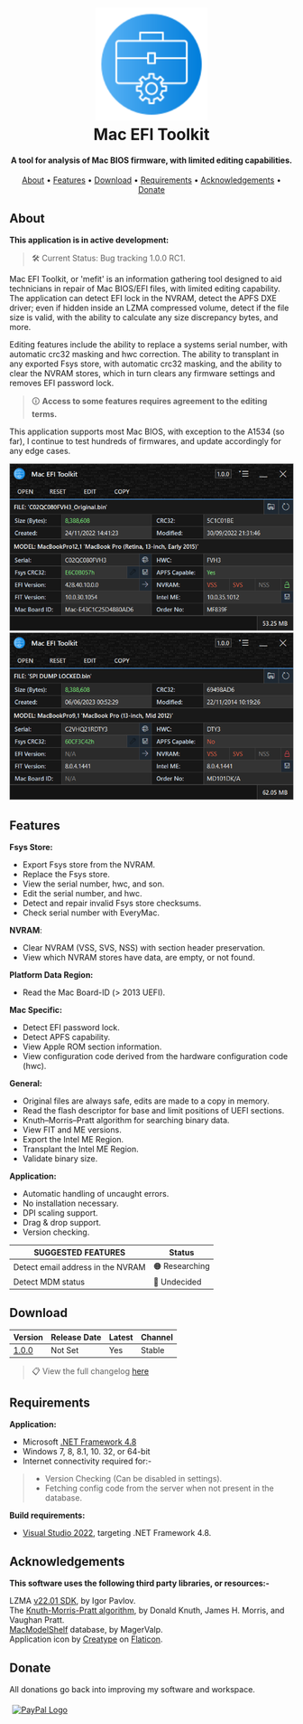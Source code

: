 <h1 align="center">
<img width="200" src="files/images/img128px.png" alt="SMCFT Logo">
<br>
Mac EFI Toolkit
</h1>

<h4 align="center">A tool for analysis of Mac BIOS firmware, with limited editing capabilities.</h4>
<p align="center">
  <a href="#about">About</a> •
  <a href="#features">Features</a> •
  <a href="#download">Download</a> •
  <a href="#requirements">Requirements</a> •
  <a href="#acknowledgements">Acknowledgements</a> •
  <a href="#donate">Donate</a>
</p>

## About

**This application is in active development:**
> 🛠 Current Status: Bug tracking 1.0.0 RC1.

Mac EFI Toolkit, or 'mefit' is an information gathering tool designed to aid technicians in repair of Mac BIOS/EFI files, with limited editing capability. The application can detect EFI lock in the NVRAM, detect the APFS DXE driver; even if hidden inside an LZMA compressed volume, detect if the file size is valid, with the ability to calculate any size discrepancy bytes, and more.

Editing features include the ability to replace a systems serial number, with automatic crc32 masking and hwc correction. The ability to transplant in any exported Fsys store, with automatic crc32 masking, and the ability to clear the NVRAM stores, which in turn clears any firmware settings and removes EFI password lock.

>🛈 **Access to some features requires agreement to the editing terms.**

This application supports most Mac BIOS, with exception to the A1534 (so far), I continue to test hundreds of firmwares, and update accordingly for any edge cases.

<img width="550" src="files/images/met.png" alt="MET">
<img width="550" src="files/images/met_alt.png" alt="MET_ALT">

## Features

**Fsys Store:**
- Export Fsys store from the NVRAM.
- Replace the Fsys store.
- View the serial number, hwc, and son.
- Edit the serial number, and hwc.
- Detect and repair invalid Fsys store checksums.
- Check serial number with EveryMac.

**NVRAM**:
- Clear NVRAM (VSS, SVS, NSS) with section header preservation.
- View which NVRAM stores have data, are empty, or not found.

**Platform Data Region:**
- Read the Mac Board-ID (> 2013 UEFI).

**Mac Specific:**
- Detect EFI password lock.
- Detect APFS capability.
- View Apple ROM section information.
- View configuration code derived from the hardware configuration code (hwc).

**General:**
- Original files are always safe, edits are made to a copy in memory.
- Read the flash descriptor for base and limit positions of UEFI sections.
- Knuth–Morris–Pratt algorithm for searching binary data.
- View FIT and ME versions.
- Export the Intel ME Region.
- Transplant the Intel ME Region.
- Validate binary size.

**Application:**
- Automatic handling of uncaught errors.
- No installation necessary.
- DPI scaling support.
- Drag & drop support.
- Version checking.

| SUGGESTED FEATURES                   | Status         |
|--------------------------------------|----------------|
| Detect email address in the NVRAM    |🟠 Researching  |
| Detect MDM status                    |🔴 Undecided    |

## Download

| Version| Release Date| Latest | Channel |
|--------|-------------|--------|---------|
|[1.0.0](https://github.com/MuertoGB/MacEfiToolkit/releases/latest)| Not Set | Yes | Stable |

> 📋 View the full changelog [here](CHANGELOG.md)

## Requirements

**Application:**
- Microsoft [.NET Framework 4.8](https://dotnet.microsoft.com/en-us/download/dotnet-framework/net48)
- Windows 7, 8, 8.1, 10. 32, or 64-bit
- Internet connectivity required for:-
> - Version Checking (Can be disabled in settings).
> - Fetching config code from the server when not present in the database.

**Build requirements:**
- [Visual Studio 2022](https:/visualstudio.microsoft.com/vs/), targeting .NET Framework 4.8.

## Acknowledgements

**This software uses the following third party libraries, or resources:-**

LZMA [v22.01 SDK](https://www.7-zip.org/sdk.html), by Igor Pavlov.\
The [Knuth-Morris-Pratt algorithm](https://en.wikipedia.org/wiki/Knuth%E2%80%93Morris%E2%80%93Pratt_algorithm), by Donald Knuth, James H. Morris, and  Vaughan Pratt.\
[MacModelShelf](https://github.com/MagerValp/MacModelShelf) database, by MagerValp.\
Application icon by [Creatype](https://www.flaticon.com/free-icon/toolkit_6457096?term=toolkit&page=1&position=38&origin=search&related_id=6457096) on [Flaticon](https://www.flaticon.com).

## Donate

All donations go back into improving my software and workspace.

<a href="https://www.paypal.com/donate/?hosted_button_id=Z88F3UEZB47SQ"><img width="160" src="https://www.paypalobjects.com/webstatic/mktg/Logo/pp-logo-200px.png" alt="PayPal Logo" vspace="5" hspace="5"></a>
